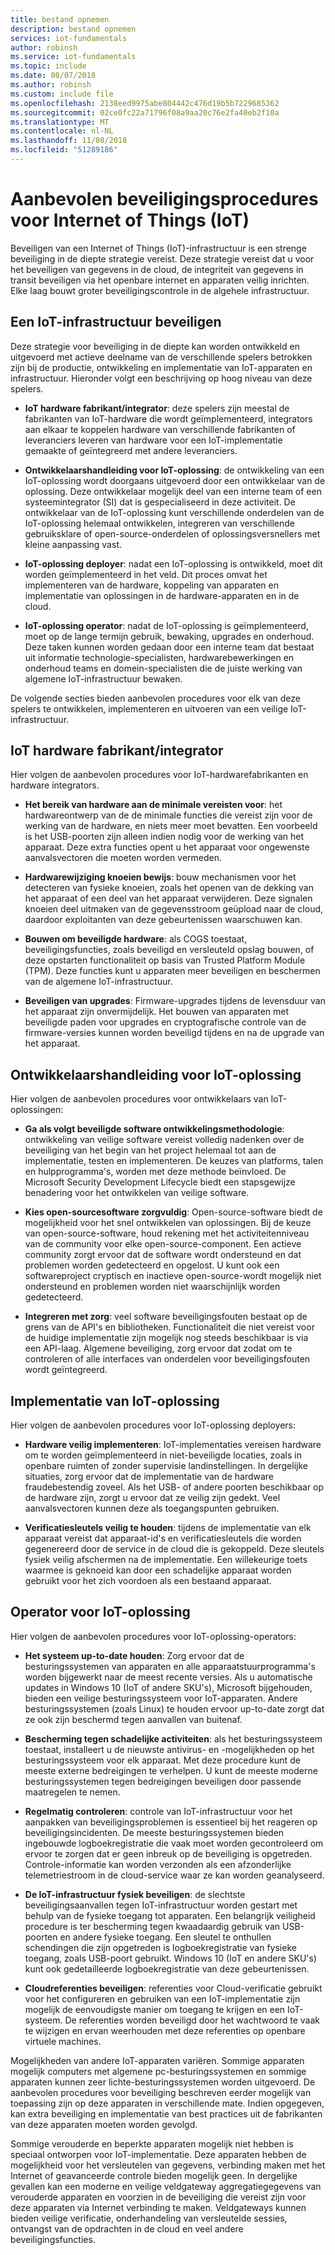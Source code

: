 ```yaml
---
title: bestand opnemen
description: bestand opnemen
services: iot-fundamentals
author: robinsh
ms.service: iot-fundamentals
ms.topic: include
ms.date: 08/07/2018
ms.author: robinsh
ms.custom: include file
ms.openlocfilehash: 2138eed9975abe804442c476d19b5b7229685362
ms.sourcegitcommit: 02ce0fc22a71796f08a9aa20c76e2fa40eb2f10a
ms.translationtype: MT
ms.contentlocale: nl-NL
ms.lasthandoff: 11/08/2018
ms.locfileid: "51289186"
---
```

# <a name="security-best-practices-for-internet-of-things-iot"></a>Aanbevolen beveiligingsprocedures voor Internet of Things (IoT)

Beveiligen van een Internet of Things (IoT)-infrastructuur is een strenge beveiliging in de diepte strategie vereist. Deze strategie vereist dat u voor het beveiligen van gegevens in de cloud, de integriteit van gegevens in transit beveiligen via het openbare internet en apparaten veilig inrichten. Elke laag bouwt groter beveiligingscontrole in de algehele infrastructuur.

## <a name="secure-an-iot-infrastructure"></a>Een IoT-infrastructuur beveiligen

Deze strategie voor beveiliging in de diepte kan worden ontwikkeld en uitgevoerd met actieve deelname van de verschillende spelers betrokken zijn bij de productie, ontwikkeling en implementatie van IoT-apparaten en infrastructuur. Hieronder volgt een beschrijving op hoog niveau van deze spelers.

* **IoT hardware fabrikant/integrator**: deze spelers zijn meestal de fabrikanten van IoT-hardware die wordt geïmplementeerd, integrators aan elkaar te koppelen hardware van verschillende fabrikanten of leveranciers leveren van hardware voor een IoT-implementatie gemaakte of geïntegreerd met andere leveranciers.

* **Ontwikkelaarshandleiding voor IoT-oplossing**: de ontwikkeling van een IoT-oplossing wordt doorgaans uitgevoerd door een ontwikkelaar van de oplossing. Deze ontwikkelaar mogelijk deel van een interne team of een systeemintegrator (SI) dat is gespecialiseerd in deze activiteit. De ontwikkelaar van de IoT-oplossing kunt verschillende onderdelen van de IoT-oplossing helemaal ontwikkelen, integreren van verschillende gebruiksklare of open-source-onderdelen of oplossingsversnellers met kleine aanpassing vast.

* **IoT-oplossing deployer**: nadat een IoT-oplossing is ontwikkeld, moet dit worden geïmplementeerd in het veld. Dit proces omvat het implementeren van de hardware, koppeling van apparaten en implementatie van oplossingen in de hardware-apparaten en in de cloud.

* **IoT-oplossing operator**: nadat de IoT-oplossing is geïmplementeerd, moet op de lange termijn gebruik, bewaking, upgrades en onderhoud. Deze taken kunnen worden gedaan door een interne team dat bestaat uit informatie technologie-specialisten, hardwarebewerkingen en onderhoud teams en domein-specialisten die de juiste werking van algemene IoT-infrastructuur bewaken.

De volgende secties bieden aanbevolen procedures voor elk van deze spelers te ontwikkelen, implementeren en uitvoeren van een veilige IoT-infrastructuur.

## <a name="iot-hardware-manufacturerintegrator"></a>IoT hardware fabrikant/integrator

Hier volgen de aanbevolen procedures voor IoT-hardwarefabrikanten en hardware integrators.

* **Het bereik van hardware aan de minimale vereisten voor**: het hardwareontwerp van de de minimale functies die vereist zijn voor de werking van de hardware, en niets meer moet bevatten. Een voorbeeld is het USB-poorten zijn alleen indien nodig voor de werking van het apparaat. Deze extra functies opent u het apparaat voor ongewenste aanvalsvectoren die moeten worden vermeden.

* **Hardwarewijziging knoeien bewijs**: bouw mechanismen voor het detecteren van fysieke knoeien, zoals het openen van de dekking van het apparaat of een deel van het apparaat verwijderen. Deze signalen knoeien deel uitmaken van de gegevensstroom geüpload naar de cloud, daardoor exploitanten van deze gebeurtenissen waarschuwen kan.

* **Bouwen om beveiligde hardware**: als COGS toestaat, beveiligingsfuncties, zoals beveiligd en versleuteld opslag bouwen, of deze opstarten functionaliteit op basis van Trusted Platform Module (TPM). Deze functies kunt u apparaten meer beveiligen en beschermen van de algemene IoT-infrastructuur.

* **Beveiligen van upgrades**: Firmware-upgrades tijdens de levensduur van het apparaat zijn onvermijdelijk. Het bouwen van apparaten met beveiligde paden voor upgrades en cryptografische controle van de firmware-versies kunnen worden beveiligd tijdens en na de upgrade van het apparaat.

## <a name="iot-solution-developer"></a>Ontwikkelaarshandleiding voor IoT-oplossing

Hier volgen de aanbevolen procedures voor ontwikkelaars van IoT-oplossingen:

* **Ga als volgt beveiligde software ontwikkelingsmethodologie**: ontwikkeling van veilige software vereist volledig nadenken over de beveiliging van het begin van het project helemaal tot aan de implementatie, testen en implementeren. De keuzes van platforms, talen en hulpprogramma's, worden met deze methode beïnvloed. De Microsoft Security Development Lifecycle biedt een stapsgewijze benadering voor het ontwikkelen van veilige software.

* **Kies open-sourcesoftware zorgvuldig**: Open-source-software biedt de mogelijkheid voor het snel ontwikkelen van oplossingen. Bij de keuze van open-source-software, houd rekening met het activiteitenniveau van de community voor elke open-source-component. Een actieve community zorgt ervoor dat de software wordt ondersteund en dat problemen worden gedetecteerd en opgelost. U kunt ook een softwareproject cryptisch en inactieve open-source-wordt mogelijk niet ondersteund en problemen worden niet waarschijnlijk worden gedetecteerd.

* **Integreren met zorg**: veel software beveiligingsfouten bestaat op de grens van de API's en bibliotheken. Functionaliteit die niet vereist voor de huidige implementatie zijn mogelijk nog steeds beschikbaar is via een API-laag. Algemene beveiliging, zorg ervoor dat zodat om te controleren of alle interfaces van onderdelen voor beveiligingsfouten wordt geïntegreerd.

## <a name="iot-solution-deployer"></a>Implementatie van IoT-oplossing

Hier volgen de aanbevolen procedures voor IoT-oplossing deployers:

* **Hardware veilig implementeren**: IoT-implementaties vereisen hardware om te worden geïmplementeerd in niet-beveiligde locaties, zoals in openbare ruimten of zonder supervisie landinstellingen. In dergelijke situaties, zorg ervoor dat de implementatie van de hardware fraudebestendig zoveel. Als het USB- of andere poorten beschikbaar op de hardware zijn, zorgt u ervoor dat ze veilig zijn gedekt. Veel aanvalsvectoren kunnen deze als toegangspunten gebruiken.

* **Verificatiesleutels veilig te houden**: tijdens de implementatie van elk apparaat vereist dat apparaat-id's en verificatiesleutels die worden gegenereerd door de service in de cloud die is gekoppeld. Deze sleutels fysiek veilig afschermen na de implementatie. Een willekeurige toets waarmee is geknoeid kan door een schadelijke apparaat worden gebruikt voor het zich voordoen als een bestaand apparaat.

## <a name="iot-solution-operator"></a>Operator voor IoT-oplossing

Hier volgen de aanbevolen procedures voor IoT-oplossing-operators:

* **Het systeem up-to-date houden**: Zorg ervoor dat de besturingssystemen van apparaten en alle apparaatstuurprogramma's worden bijgewerkt naar de meest recente versies. Als u automatische updates in Windows 10 (IoT of andere SKU's), Microsoft bijgehouden, bieden een veilige besturingssysteem voor IoT-apparaten. Andere besturingssystemen (zoals Linux) te houden ervoor up-to-date zorgt dat ze ook zijn beschermd tegen aanvallen van buitenaf.

* **Bescherming tegen schadelijke activiteiten**: als het besturingssysteem toestaat, installeert u de nieuwste antivirus- en -mogelijkheden op het besturingssysteem voor elk apparaat. Met deze procedure kunt de meeste externe bedreigingen te verhelpen. U kunt de meeste moderne besturingssystemen tegen bedreigingen beveiligen door passende maatregelen te nemen.

* **Regelmatig controleren**: controle van IoT-infrastructuur voor het aanpakken van beveiligingsproblemen is essentieel bij het reageren op beveiligingsincidenten. De meeste besturingssystemen bieden ingebouwde logboekregistratie die vaak moet worden gecontroleerd om ervoor te zorgen dat er geen inbreuk op de beveiliging is opgetreden. Controle-informatie kan worden verzonden als een afzonderlijke telemetriestroom in de cloud-service waar ze kan worden geanalyseerd.

* **De IoT-infrastructuur fysiek beveiligen**: de slechtste beveiligingsaanvallen tegen IoT-infrastructuur worden gestart met behulp van de fysieke toegang tot apparaten. Een belangrijk veiligheid procedure is ter bescherming tegen kwaadaardig gebruik van USB-poorten en andere fysieke toegang. Een sleutel te onthullen schendingen die zijn opgetreden is logboekregistratie van fysieke toegang, zoals USB-poort gebruikt. Windows 10 (IoT en andere SKU's) kunt ook gedetailleerde logboekregistratie van deze gebeurtenissen.

* **Cloudreferenties beveiligen**: referenties voor Cloud-verificatie gebruikt voor het configureren en gebruiken van een IoT-implementatie zijn mogelijk de eenvoudigste manier om toegang te krijgen en een IoT-systeem. De referenties worden beveiligd door het wachtwoord te vaak te wijzigen en ervan weerhouden met deze referenties op openbare virtuele machines.

Mogelijkheden van andere IoT-apparaten variëren. Sommige apparaten mogelijk computers met algemene pc-besturingssystemen en sommige apparaten kunnen zeer lichte-besturingssystemen worden uitgevoerd. De aanbevolen procedures voor beveiliging beschreven eerder mogelijk van toepassing zijn op deze apparaten in verschillende mate. Indien opgegeven, kan extra beveiliging en implementatie van best practices uit de fabrikanten van deze apparaten moeten worden gevolgd.

Sommige verouderde en beperkte apparaten mogelijk niet hebben is speciaal ontworpen voor IoT-implementatie. Deze apparaten hebben de mogelijkheid voor het versleutelen van gegevens, verbinding maken met het Internet of geavanceerde controle bieden mogelijk geen. In dergelijke gevallen kan een moderne en veilige veldgateway aggregatiegegevens van verouderde apparaten en voorzien in de beveiliging die vereist zijn voor deze apparaten via Internet verbinding te maken. Veldgateways kunnen bieden veilige verificatie, onderhandeling van versleutelde sessies, ontvangst van de opdrachten in de cloud en veel andere beveiligingsfuncties.